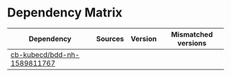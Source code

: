 # Dependency Matrix

Dependency | Sources | Version | Mismatched versions
---------- | ------- | ------- | -------------------
[cb-kubecd/bdd-nh-1589811767](https://github.com/cb-kubecd/bdd-nh-1589811767.git) |  | []() | 
